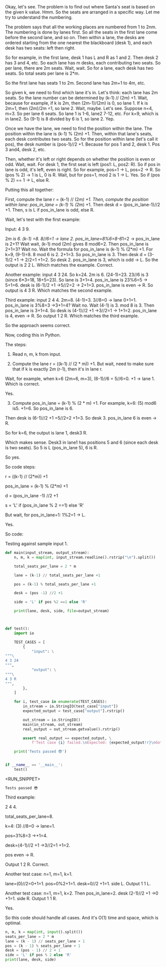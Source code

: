 <think>
Okay, let's see. The problem is to find out where Santa's seat is based on the given k value. Hmm. So the seats are arranged in a specific way. Let me try to understand the numbering.

The problem says that all the working places are numbered from 1 to 2nm. The numbering is done by lanes first. So all the seats in the first lane come before the second lane, and so on. Then within a lane, the desks are ordered starting from the one nearest the blackboard (desk 1), and each desk has two seats: left then right.

So for example, in the first lane, desk 1 has L and R as 1 and 2. Then desk 2 has 3 and 4, etc. So each lane has m desks, each contributing two seats. So per lane, there are 2m seats. Wait, wait. So for a lane, each desk has two seats. So total seats per lane is 2*m.

So the first lane has seats 1 to 2m. Second lane has 2m+1 to 4m, etc.

So given k, we need to find which lane it's in. Let's think: each lane has 2m seats. So the lane number can be determined by (k-1) // (2m) +1. Wait, because for example, if k is 2m, then (2m-1)/(2m) is 0, so lane 1. If k is 2m+1, then (2m)/2m =1, so lane 2. Wait, maybe. Let's see. Suppose n=4, m=3. So per lane 6 seats. So lane 1 is 1-6, lane2 7-12, etc. For k=9, which is in lane2. So (9-1) is 8 divided by 6 is 1, so lane 2. Yep.

Once we have the lane, we need to find the position within the lane. The position within the lane is (k-1) % (2m) +1. Then, within that lane's seats, each desk contributes two seats. So for the position within lane (let's call it pos), the desk number is (pos-1)//2 +1. Because for pos 1 and 2, desk 1. Pos 3 and4, desk 2, etc.

Then, whether it's left or right depends on whether the position is even or odd. Wait, wait. For desk 1, the first seat is left (pos1: L, pos2: R). So if pos in lane is odd, it's left, even is right. So for example, pos=1 → L, pos=2 → R. So (pos % 2) → 1 is L, 0 is R. Wait, but for pos=1, mod 2 is 1 → L. Yes. So if (pos % 2) == 1 → L, else R.

Putting this all together:

First, compute the lane r = (k-1) // (2*m) +1. Then, compute the position within lane: pos_in_lane = (k-1) % (2*m) +1. Then desk d = (pos_in_lane-1)//2 +1. Then, s is L if pos_in_lane is odd, else R.

Wait, let's test with the first example:

Input: 4 3 9.

2*m is 6. (k-1) =8. 8//6=1 → lane 2. pos_in_lane=8%6=8-6*1=2 → pos_in_lane is 2+1? Wait wait, (k-1) mod (2m) gives 8 mod6=2. Then pos_in_lane is 2+1=3? Wait no. Wait the formula for pos_in_lane is (k-1) % (2*m) +1. For k=9, (9-1)=8. 8 mod 6 is 2. 2+1=3. So pos_in_lane is 3. Then desk d = (3-1)/2 +1 → 2/2=1 +1=2. So desk 2. pos_in_lane is 3, which is odd → L. So the output is 2 2 L. Which matches the example. Correct.

Another example: input 4 3 24. So k=24. 2m is 6. (24-1)=23. 23//6 is 3 (since 6*3=18, 18+5=23). So lane is 3+1=4. pos_in_lane is 23%6=5 → 5+1=6. desk is (6-1)/2 +1 →5//2=2 → 2+1=3. pos_in_lane is even → R. So output is 4 3 R. Which matches the second example.

Third example: input 2 4 4. 2m=8. (4-1)=3. 3//8=0 → lane 0+1=1. pos_in_lane is 3%8=3 →3+1=4? Wait no. Wait (4-1) is 3. mod 8 is 3. Then pos_in_lane is 3+1=4. So desk is (4-1)//2 +1 →3//2=1 → 1+1=2. pos_in_lane is 4, even → R. So output 1 2 R. Which matches the third example.

So the approach seems correct.

Now, coding this in Python.

The steps:

1. Read n, m, k from input.

2. Compute the lane r = ((k-1) // (2 * m)) +1. But wait, need to make sure that if k is exactly 2*m* (r-1), then it's in lane r.

Wait, for example, when k=6 (2m=6, m=3), (6-1)//6 = 5//6=0. +1 → lane 1. Which is correct.

Yes.

3. Compute pos_in_lane = (k-1) % (2 * m) +1. For example, k=6: (5) mod6 is5. +1=6. So pos_in_lane is 6.

Then desk is (6-1)//2 +1 =5//2=2 +1=3. So desk 3. pos_in_lane 6 is even → R.

So for k=6, the output is lane 1, desk3 R.

Which makes sense. Desk3 in lane1 has positions 5 and 6 (since each desk is two seats). So 5 is L (pos_in_lane 5), 6 is R.

So yes.

So code steps:

r = ((k-1) // (2*m)) +1

pos_in_lane = (k-1) % (2*m) +1

d = (pos_in_lane -1) //2 +1

s = 'L' if (pos_in_lane % 2 ==1) else 'R'

But wait, for pos_in_lane=1: 1%2=1 → L.

Yes.

So code:

Testing against sample input 1.

```python
def main(input_stream, output_stream):
    n, m, k = map(int, input_stream.readline().rstrip("\n").split())

    total_seats_per_lane = 2 * m

    lane = (k-1) // total_seats_per_lane +1

    pos = (k-1) % total_seats_per_lane +1

    desk = (pos -1) //2 +1

    side = 'L' if pos %2 ==1 else 'R'

    print(lane, desk, side, file=output_stream)



def test():
    import io

    TEST_CASES = [
        {
            "input": \
"""\
4 3 24
""",
            "output": \
"""\
4 3 R
""",
        }, 
    ]

    for i, test_case in enumerate(TEST_CASES):
        in_stream = io.StringIO(test_case["input"])
        expected_output = test_case["output"].rstrip()

        out_stream = io.StringIO()
        main(in_stream, out_stream)
        real_output = out_stream.getvalue().rstrip()

        assert real_output == expected_output, \
            f'Test case {i} failed.\nExpected: {expected_output!r}\nGot: {real_output!r}'

    print('Tests passed 😎')


if __name__ == '__main__':
    test()


```

<RUN_SNIPPET>
```output
Tests passed 😎

```

Third example:

2 4 4.

total_seats_per_lane=8.

k=4: (3) //8=0 → lane=1.

pos=3%8=3 →+1=4.

desk=(4-1)//2 +1 →3//2=1 +1=2.

pos even → R.

Output 1 2 R. Correct.

Another test case: n=1, m=1, k=1.

lane=(0)//2=0+1=1. pos=0%2+1=1. desk=0//2 +1=1. side L. Output 1 1 L.

Another test case: n=1, m=1, k=2. Then pos_in_lane=2. desk (2-1)//2 +1 →0 +1=1. side R. Output 1 1 R.

Yes.

So this code should handle all cases. And it's O(1) time and space, which is optimal.
</think>

```python
n, m, k = map(int, input().split())
seats_per_lane = 2 * m
lane = (k - 1) // seats_per_lane + 1
pos = (k - 1) % seats_per_lane + 1
desk = (pos - 1) // 2 + 1
side = 'L' if pos % 2 else 'R'
print(lane, desk, side)
```
